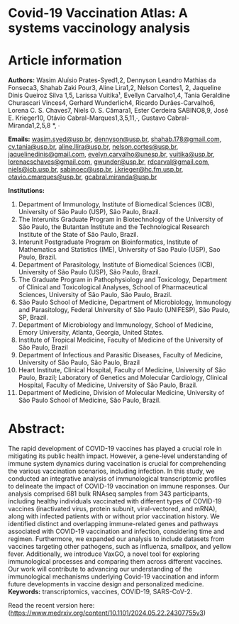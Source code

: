 # Covid-19 Vaccination Atlas: A systems vaccinology analysis

# Article information
**Authors:** Wasim Aluísio Prates-Syed1,2, Dennyson Leandro Mathias da Fonseca3, Shahab Zaki Pour3, Aline Lira1,2, Nelson Cortes1, 2, Jaqueline Dinis Queiroz Silva 1,5, Larissa Vuitika¹, Evellyn Carvalho1,4, Tania Geraldine Churascari Vinces4, Gerhard Wunderlich4, Ricardo Durães-Carvalho6, Lorena C. S. Chaves7, Niels O. S. Câmara1, Ester Cerdeira SABINO8,9, José E. Krieger10, Otávio Cabral-Marques1,3,5,11,∙, Gustavo Cabral-Miranda1,2,5,8 *, ∙

**Emails:** wasim.syed@usp.br, dennyson@usp.br, shahab.178@gmail.com, cv.tania@usp.br, aline.llira@usp.br, nelson.cortes@usp.br, jaquelinedinis@gmail.com, evelyn.carvalho@unesp.br, vuitika@usp.br, lorenacschaves@gmail.com, gwunder@usp.br, rdcarval@gmail.com, niels@icb.usp.br, sabinoec@usp.br, j.krieger@hc.fm.usp.br, otavio.cmarques@usp.br, gcabral.miranda@usp.br 

**Institutions:**
1. Department of Immunology, Institute of Biomedical Sciences (ICB), University of São Paulo (USP), São Paulo, Brazil.
2. The Interunits Graduate Program in Biotechnology of the University of São Paulo, the Butantan Institute and the Technological Research Institute of the State of São Paulo, Brazil.
3. Interunit Postgraduate Program on Bioinformatics, Institute of Mathematics and Statistics (IME), University of Sao Paulo (USP), Sao Paulo, Brazil.
4. Department of Parasitology, Institute of Biomedical Sciences (ICB), University of São Paulo (USP), São Paulo, Brazil.
5. The Graduate Program in Pathophysiology and Toxicology, Department of Clinical and Toxicological Analyses, School of Pharmaceutical Sciences, University of São Paulo, São Paulo, Brazil.
6. São Paulo School of Medicine, Department of Microbiology, Immunology and Parasitology, Federal University of São Paulo (UNIFESP), São Paulo, SP, Brazil.
7. Department of Microbiology and Immunology, School of Medicine, Emory University, Atlanta, Georgia, United States.
8. Institute of Tropical Medicine, Faculty of Medicine of the University of São Paulo, Brazil
9. Department of Infectious and Parasitic Diseases, Faculty of Medicine, University of São Paulo, São Paulo, Brazil
10. Heart Institute, Clinical Hospital, Faculty of Medicine, University of São Paulo, Brazil; Laboratory of Genetics and Molecular Cardiology, Clinical Hospital, Faculty of Medicine, University of São Paulo, Brazil.
11. Department of Medicine, Division of Molecular Medicine, University of São Paulo School of Medicine, São Paulo, Brazil.


# Abstract: 
The rapid development of COVID-19 vaccines has played a crucial role in mitigating its public health impact. However, a gene-level understanding of immune system dynamics during vaccination is crucial for comprehending the various vaccination scenarios, including infection. In this study, we conducted an integrative analysis of immunological transcriptomic profiles to delineate the impact of COVID-19 vaccination on immune responses. Our analysis comprised 681 bulk RNAseq samples from 343 participants, including healthy individuals vaccinated with different types of COVID-19 vaccines (inactivated virus, protein subunit, viral-vectored, and mRNA), along with infected patients with or without prior vaccination history. We identified distinct and overlapping immune-related genes and pathways associated with COVID-19 vaccination and infection, considering time and regimen. Furthermore, we expanded our analysis to include datasets from vaccines targeting other pathogens, such as influenza, smallpox, and yellow fever. Additionally, we introduce VaxGO, a novel tool for exploring immunological processes and comparing them across different vaccines. Our work will contribute to advancing our understanding of the immunological mechanisms underlying Covid-19 vaccination and inform future developments in vaccine design and personalized medicine.
**Keywords:** transcriptomics, vaccines, COVID-19, SARS-CoV-2.

Read the recent version here: (https://www.medrxiv.org/content/10.1101/2024.05.22.24307755v3)
